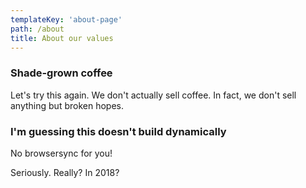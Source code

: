 ```yaml
---
templateKey: 'about-page'
path: /about
title: About our values
---
```

### Shade-grown coffee
Let's try this again. We don't actually sell coffee. In fact, we don't sell anything but broken hopes.

### I'm guessing this doesn't build dynamically
No browsersync for you!

Seriously. Really? In 2018?
